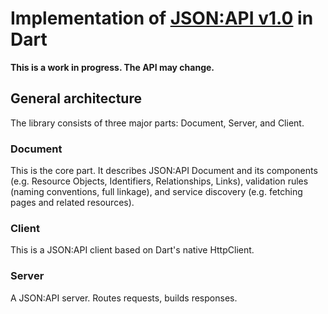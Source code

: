 # Implementation of [JSON:API v1.0](http://jsonapi.org) in Dart

**This is a work in progress. The API may change.**

## General architecture

The library consists of three major parts: Document, Server, and Client.

### Document
This is the core part. 
It describes JSON:API Document and its components (e.g. Resource Objects, Identifiers, Relationships, Links), 
validation rules (naming conventions, full linkage), and service discovery (e.g. fetching pages and related resources).

### Client
This is a JSON:API client based on Dart's native HttpClient.

### Server
A JSON:API server. Routes requests, builds responses.